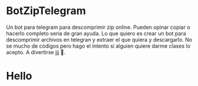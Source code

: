 # BotZipTelegram
Un bot para telegram para descomprimir zip online.
Pueden opinar copiar o hacerlo completo seria de gran ayuda. 
Lo que quiero es crear un bot para descomprimir archivos en telegran y extraer el que quiera y descargarlo.
No se mucho de códigos pero hago el intento si alguien quiere darme clases lo acepto.
A divertirse jjj 🤣.
<h1> Hello </h1>
